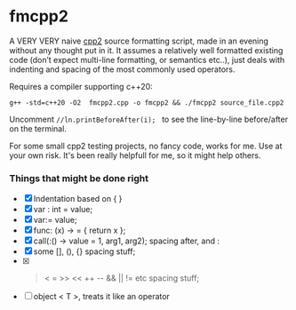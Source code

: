 # fmcpp2

A VERY VERY naive [cpp2](https://github.com/hsutter/cppfront) source formatting script, made in an evening without any thought put in it. 
It assumes a relatively well formatted existing code (don’t expect multi-line formatting, or semantics etc..), just deals with indenting and spacing of the most commonly used operators. 

Requires a compiler supporting c++20: 
```
g++ -std=c++20 -O2  fmcpp2.cpp -o fmcpp2 && ./fmcpp2 source_file.cpp2

```
Uncomment   ```//ln.printBeforeAfter(i); ``` to see the line-by-line before/after on the terminal.

For some small cpp2 testing projects, no fancy code, works for me. Use at your own risk.
It's been really helpfull for me, so it might help others.

### Things that might be done right
- [X] Indentation based on { }
- [X] var : int = value;
- [X] var:= value;
- [X] func: (x) -> = { return x };
- [X] call(:() -> value = 1, arg1, arg2); spacing after, and :
- [X] some [], (), {} spacing stuff;
- [X] > < = >> << ++ -- && || != etc spacing stuff;
- [ ] object < T >, treats it like an operator
